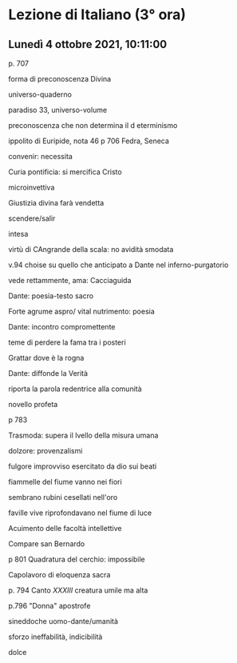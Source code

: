 #  Lezione di Italiano (3° ora)
## Lunedì 4 ottobre 2021, 10:11:00

p. 707

forma di preconoscenza Divina 

universo-quaderno

paradiso 33, universo-volume

preconoscenza che non determina il d eterminismo

ippolito di Euripide, nota 46 p 706
Fedra, Seneca

convenir: necessita

Curia pontificia: si mercifica Cristo

microinvettiva

Giustizia divina farà vendetta

scendere/salir

intesa

virtù di CAngrande della scala: no avidità smodata

v.94 choise su quello che anticipato a Dante nel inferno-purgatorio

vede rettammente, ama: Cacciaguida

Dante: poesia-testo sacro

Forte agrume aspro/ 
vital nutrimento: poesia


Dante: incontro compromettente

teme di perdere la fama tra i posteri

Grattar dove è la rogna 

Dante: diffonde la Verità

riporta la parola redentrice alla comunità

novello profeta

p 783

Trasmoda: supera il lvello della misura umana

dolzore: provenzalismi

fulgore improvviso esercitato da dio sui beati

fiammelle del fiume vanno nei fiori

sembrano rubini cesellati nell'oro

faville vive riprofondavano nel fiume di luce

Acuimento delle facoltà intellettive

Compare san Bernardo

 
p 801 
Quadratura del cerchio: impossibile

Capolavoro di eloquenza sacra

p. 794
Canto $XXXIII$
creatura umile ma alta

p.796 "Donna" apostrofe


sineddoche uomo-dante/umanità


sforzo ineffabilità, indicibilità

dolce
<!--stackedit_data:
eyJoaXN0b3J5IjpbLTY4NDg2NTY5OSwtNzgzODE5MzM2LDIwMj
AwMjkwMiw3NjU0OTg0MzQsLTEwODk4MDgwNjgsLTY1MTY0Mzcy
MCwtNDU0MjA0MDUsLTg5NDUyMTgxLDEwNjEwNTg1ODJdfQ==
-->